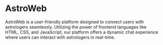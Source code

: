 # AstroWeb
AstroWeb is a user-friendly platform designed to connect users with astrologers seamlessly. Utilizing the power of frontend languages like HTML, CSS, and JavaScript, our platform offers a dynamic chat experience where users can interact with astrologers in real-time.

